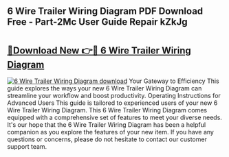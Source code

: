 ## 6 Wire Trailer Wiring Diagram PDF Download Free - Part-2Mc User Guide Repair kZkJg

# <h2><a href="http://dfj40o.blite.top/?on=6+Wire+Trailer+Wiring+Diagram">🔗Download New 👉🔴 6 Wire Trailer Wiring Diagram</a></h2>

[![6 Wire Trailer Wiring Diagram download](https://i.imgur.com/lujVjoI.png)](http://dfj40o.blite.top/?on=6+Wire+Trailer+Wiring+Diagram)
Your Gateway to Efficiency This guide explores the ways your new 6 Wire Trailer Wiring Diagram can streamline your workflow and boost productivity. Operating Instructions for Advanced Users This guide is tailored to experienced users of your new 6 Wire Trailer Wiring Diagram. This 6 Wire Trailer Wiring Diagram comes equipped with a comprehensive set of features to meet your diverse needs. It's our hope that the 6 Wire Trailer Wiring Diagram has been a helpful companion as you explore the features of your new item. If you have any questions or concerns, please do not hesitate to contact our customer support team.
